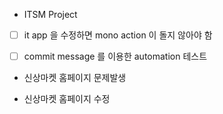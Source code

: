 - ITSM Project

- [ ] it app 을 수정하면 mono action 이 돌지 않아야 함

- [ ] commit message 를 이용한 automation 테스트

- 신상마켓 홈페이지 문제발생

- 신상마켓 홈페이지 수정




